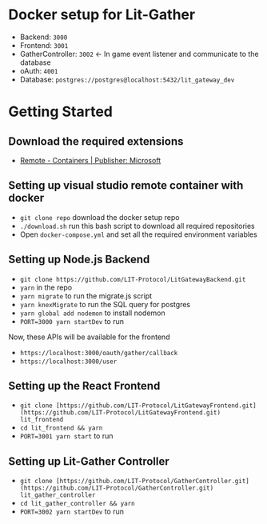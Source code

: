 # Docker setup for Lit-Gather

- Backend: `3000`
- Frontend: `3001`
- GatherController: `3002` ← In game event listener and communicate to the database
- oAuth: `4001`
- Database: `postgres://postgres@localhost:5432/lit_gateway_dev`

# Getting Started

## Download the required extensions

- [Remote - Containers | Publisher: Microsoft](https://marketplace.visualstudio.com/items?itemName=ms-vscode-remote.remote-containers)

## Setting up visual studio remote container with docker

- `git clone repo` download the docker setup repo
- `./download.sh` run this bash script to download all required repositories
- Open `docker-compose.yml` and set all the required environment variables

## **Setting up Node.js Backend**

- `git clone https://github.com/LIT-Protocol/LitGatewayBackend.git`
- `yarn` in the repo
- `yarn migrate` to run the migrate.js script
- `yarn knexMigrate` to run the SQL query for postgres
- `yarn global add nodemon` to install nodemon
- `PORT=3000 yarn startDev` to run

Now, these APIs will be available for the frontend

- `https://localhost:3000/oauth/gather/callback`
- `https://localhost:3000/user`

## Setting up the React Frontend

- `git clone [https://github.com/LIT-Protocol/LitGatewayFrontend.git](https://github.com/LIT-Protocol/LitGatewayFrontend.git) lit_frontend`
- `cd lit_frontend && yarn`
- `PORT=3001 yarn start` to run

## Setting up Lit-Gather Controller

- `git clone [https://github.com/LIT-Protocol/GatherController.git](https://github.com/LIT-Protocol/GatherController.git) lit_gather_controller`
- `cd lit_gather_controller && yarn`
- `PORT=3002 yarn startDev` to run
